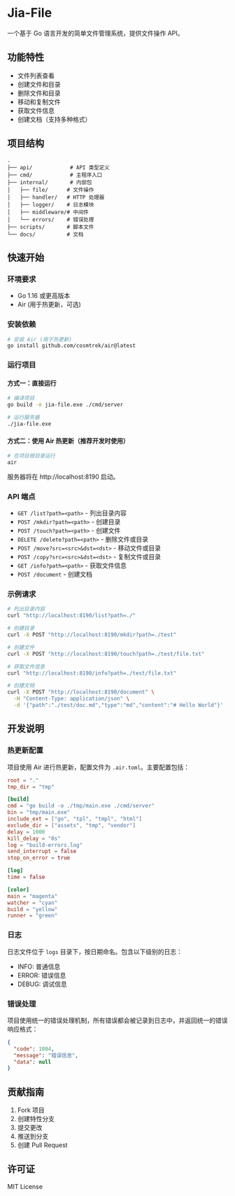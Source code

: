 # Jia-File

一个基于 Go 语言开发的简单文件管理系统，提供文件操作 API。

## 功能特性

- 文件列表查看
- 创建文件和目录
- 删除文件和目录
- 移动和复制文件
- 获取文件信息
- 创建文档（支持多种格式）

## 项目结构

```
.
├── api/            # API 类型定义
├── cmd/            # 主程序入口
├── internal/       # 内部包
│   ├── file/      # 文件操作
│   ├── handler/   # HTTP 处理器
│   ├── logger/    # 日志模块
│   ├── middleware/# 中间件
│   └── errors/    # 错误处理
├── scripts/       # 脚本文件
└── docs/          # 文档
```

## 快速开始

### 环境要求

- Go 1.16 或更高版本
- Air (用于热更新，可选)

### 安装依赖

```bash
# 安装 Air (用于热更新)
go install github.com/cosmtrek/air@latest
```

### 运行项目

#### 方式一：直接运行

```bash
# 编译项目
go build -o jia-file.exe ./cmd/server

# 运行服务器
./jia-file.exe
```

#### 方式二：使用 Air 热更新（推荐开发时使用）

```bash
# 在项目根目录运行
air
```

服务器将在 http://localhost:8190 启动。

### API 端点

- `GET /list?path=<path>` - 列出目录内容
- `POST /mkdir?path=<path>` - 创建目录
- `POST /touch?path=<path>` - 创建文件
- `DELETE /delete?path=<path>` - 删除文件或目录
- `POST /move?src=<src>&dst=<dst>` - 移动文件或目录
- `POST /copy?src=<src>&dst=<dst>` - 复制文件或目录
- `GET /info?path=<path>` - 获取文件信息
- `POST /document` - 创建文档

### 示例请求

```bash
# 列出目录内容
curl "http://localhost:8190/list?path=./"

# 创建目录
curl -X POST "http://localhost:8190/mkdir?path=./test"

# 创建文件
curl -X POST "http://localhost:8190/touch?path=./test/file.txt"

# 获取文件信息
curl "http://localhost:8190/info?path=./test/file.txt"

# 创建文档
curl -X POST "http://localhost:8190/document" \
  -H "Content-Type: application/json" \
  -d '{"path":"./test/doc.md","type":"md","content":"# Hello World"}'
```

## 开发说明

### 热更新配置

项目使用 Air 进行热更新，配置文件为 `.air.toml`。主要配置包括：

```toml
root = "."
tmp_dir = "tmp"

[build]
cmd = "go build -o ./tmp/main.exe ./cmd/server"
bin = "tmp/main.exe"
include_ext = ["go", "tpl", "tmpl", "html"]
exclude_dir = ["assets", "tmp", "vendor"]
delay = 1000
kill_delay = "0s"
log = "build-errors.log"
send_interrupt = false
stop_on_error = true

[log]
time = false

[color]
main = "magenta"
watcher = "cyan"
build = "yellow"
runner = "green"
```

### 日志

日志文件位于 `logs` 目录下，按日期命名。包含以下级别的日志：
- INFO: 普通信息
- ERROR: 错误信息
- DEBUG: 调试信息

### 错误处理

项目使用统一的错误处理机制，所有错误都会被记录到日志中，并返回统一的错误响应格式：

```json
{
  "code": 1004,
  "message": "错误信息",
  "data": null
}
```

## 贡献指南

1. Fork 项目
2. 创建特性分支
3. 提交更改
4. 推送到分支
5. 创建 Pull Request

## 许可证

MIT License 